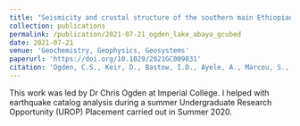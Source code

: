 ```yaml
---
title: "Seismicity and crustal structure of the southern main Ethiopian rift: new evidence from lake Abaya"
collection: publications
permalink: /publication/2021-07-21_ogden_lake_abaya_gcubed
date: 2021-07-21
venue: 'Geochemistry, Geophysics, Geosystems'
paperurl: 'https://doi.org/10.1029/2021GC009831'
citation: 'Ogden, C.S., Keir, D., Bastow, I.D., Ayele, A., Marcou, S., Ugo, F., Woodward, A., Kibret, B.A. and Gudbrandsson, S., 2021. Seismicity and crustal structure of the southern main Ethiopian rift: new evidence from lake Abaya. Geochemistry, Geophysics, Geosystems, 22(8), p.e2021GC009831.'
---
```


This work was led by Dr Chris Ogden at Imperial College. I helped with earthquake catalog analysis during a summer Undergraduate Research Opportunity (UROP) Placement carried out in Summer 2020.
